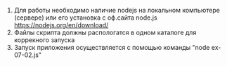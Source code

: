 1. Для работы необходимо наличие nodejs на локальном компьютере (сервере) или его установка с оф.сайта node.js https://nodejs.org/en/download/
2. Файлы скрипта должны распологатся в одном каталоге для коррекного запуска  
3. Запуск приложения осуществляется с помощью команды "node ex-07-02.js" 
